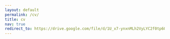 ```yaml
---
layout: default
permalink: /cv/
title: cv
nav: true
redirect_to: https://drive.google.com/file/d/1U_x7-ynxnMLh2VyLYC2f0tp6OwIwXsCk/view?usp=drive_link
---
```

